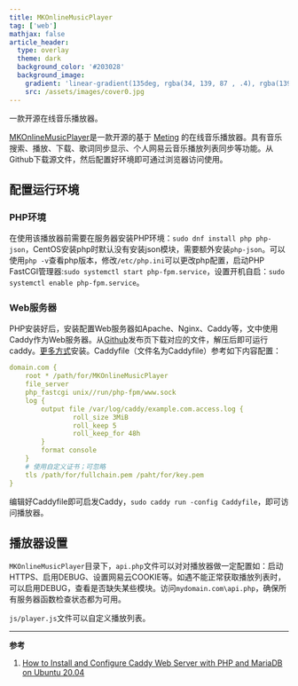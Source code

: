 ```yaml
---
title: MKOnlineMusicPlayer
tag: ['web']
mathjax: false
article_header:
  type: overlay
  theme: dark
  background_color: '#203028'
  background_image:
    gradient: 'linear-gradient(135deg, rgba(34, 139, 87 , .4), rgba(139, 34, 139, .4))'
    src: /assets/images/cover0.jpg
---
```


一款开源在线音乐播放器。

<!--more-->
[MKOnlineMusicPlayer](https://github.com/mengkunsoft/MKOnlineMusicPlayer)是一款开源的基于 [Meting](https://github.com/metowolf/Meting) 的在线音乐播放器。具有音乐搜索、播放、下载、歌词同步显示、个人网易云音乐播放列表同步等功能。从Github下载源文件，然后配置好环境即可通过浏览器访问使用。

## 配置运行环境

### PHP环境

在使用该播放器前需要在服务器安装PHP环境：`sudo dnf install php php-json`，CentOS安装php时默认没有安装json模块，需要额外安装`php-json`。可以使用`php -v`查看php版本，修改`/etc/php.ini`可以更改php配置，启动PHP FastCGI管理器:`sudo systemctl start php-fpm.service`，设置开机自启：`sudo systemctl enable php-fpm.service`。

### Web服务器

PHP安装好后，安装配置Web服务器如Apache、Nginx、Caddy等，文中使用Caddy作为Web服务器。从[Github](https://github.com/caddyserver/caddy/releases)发布页下载对应的文件，解压后即可运行caddy。[更多方式](https://caddyserver.com/docs/download)安装。Caddyfile（文件名为Caddyfile）参考如下内容配置：

```yaml
domain.com {
    root * /path/for/MKOnlineMusicPlayer
    file_server
    php_fastcgi unix//run/php-fpm/www.sock
    log {
        output file /var/log/caddy/example.com.access.log {
                roll_size 3MiB
                roll_keep 5
                roll_keep_for 48h
        }
        format console
    }
    # 使用自定义证书；可忽略
    tls /path/for/fullchain.pem /paht/for/key.pem
}
```
编辑好Caddyfile即可启发Caddy，`sudo caddy run -config Caddyfile`，即可访问播放器。

## 播放器设置
`MKOnlineMusicPlayer`目录下，`api.php`文件可以对对播放器做一定配置如：启动HTTPS、启用DEBUG、设置网易云COOKIE等。如遇不能正常获取播放列表时，可以启用DEBUG，查看是否缺失某些模块。访问`mydomain.com\api.php`，确保所有服务器函数检查状态都为可用。

`js/player.js`文件可以自定义播放列表。

---

**参考**

1. [How to Install and Configure Caddy Web Server with PHP and MariaDB on Ubuntu 20.04](https://www.howtoforge.com/tutorial/ubuntu-caddy-web-server-installation/)

